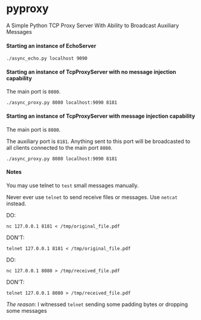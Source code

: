 pyproxy
=======

A Simple Python TCP Proxy Server With Ability to Broadcast Auxiliary Messages

#### Starting an instance of EchoServer

`./async_echo.py localhost 9090`

#### Starting an instance of TcpProxyServer with no message injection capability

The main port is `8080`.

`./async_proxy.py 8080 localhost:9090 8181`

#### Starting an instance of TcpProxyServer with message injection capability

The main port is `8080`.

The auxiliary port is `8181`. Anything sent to this port will be broadcasted to all clients connected to the main port `8080`.

`./async_proxy.py 8080 localhost:9090 8181`

#### Notes

You may use telnet to `test` small messages manually.

Never ever use `telnet` to send receive files or messages. Use `netcat` instead.

DO:

`nc 127.0.0.1 8181 < /tmp/original_file.pdf`

DON'T:

`telnet 127.0.0.1 8181 < /tmp/original_file.pdf`

DO:

`nc 127.0.0.1 8080 > /tmp/received_file.pdf`

DON'T:

`telnet 127.0.0.1 8080 > /tmp/received_file.pdf`

*The reason*: I witnessed `telnet` sending some padding bytes or dropping some messages
